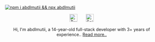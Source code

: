 [![npm i abdlmutii && npx abdlmutii](https://readme-typing-svg.demolab.com?pause=1000&color=FFFFFF&center=true&width=435&lines=>+npm+i+abdlmutii;>+npx+abdlmutii)](https://github.com/abdlmutii)

<p align="center">
<a href="https://twitter.com/abdlmutii"><img width="26px" alt="Twitter" title="Twitter" src="https://media.discordapp.net/attachments/726388631664852992/1087036735873101834/twwir98.png"/></a>
&#8287;&#8287;&#8287;&#8287;&#8287;
<a href="https://discord.com/users/630857610350034980"><img width="26px" alt="Seif#0995" title="Discord" src="https://media.discordapp.net/attachments/726388631664852992/1087036735227179048/871.png"/></a>
</p>
<p align="center">Hi, I'm abdlmutii, a 14-year-old full-stack developer with 3+ years of experience.. <a href="example.com">Read more..</a></p>
